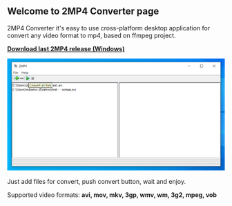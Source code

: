 ## **Welcome to 2MP4 Converter page**

2MP4 Converter it's easy to use cross-platform desktop application for convert any video format to mp4, based on ffmpeg project.

[**Download last 2MP4 release (Windows)**](https://github.com/javadimon/2MP4/releases/download/v.1.0.1/2mp4-setup.exe)

![image info](./img/2MP4.png)

Just add files for convert, push convert button, wait and enjoy.

Supported video formats: **avi, mov, mkv, 3gp, wmv, wm, 3g2, mpeg, vob**

